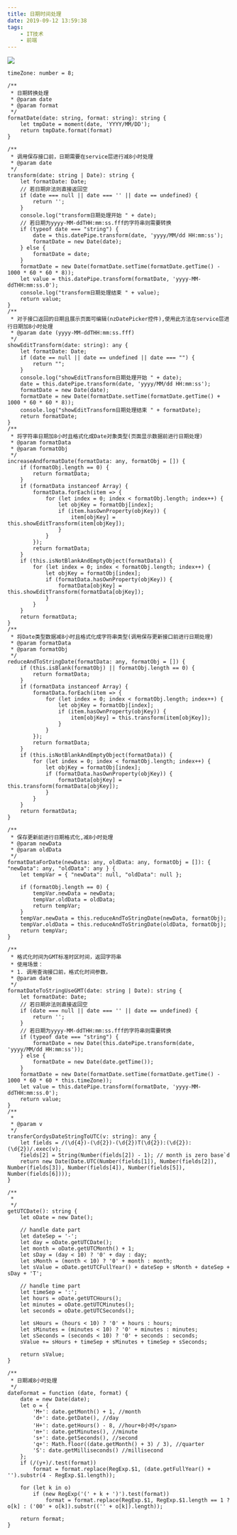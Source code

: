 ```yaml
---
title: 日期时间处理
date: 2019-09-12 13:59:38
tags:
    - IT技术
    - 前端
---
```

![](rainbow.jpg)

    timeZone: number = 8;

    /**
     * 日期转换处理
     * @param date 
     * @param format 
     */
    formatDate(date: string, format: string): string {
        let tmpDate = moment(date, 'YYYY/MM/DD');
        return tmpDate.format(format)
    }

 <!--more-->
 
    /**
     * 调用保存接口前，日期需要在service层进行减8小时处理
     * @param date
     */
    transform(date: string | Date): string {
        let formatDate: Date;
        // 若日期非法则直接返回空
        if (date === null || date === '' || date == undefined) {
            return '';
        }
        console.log("transform日期处理开始 " + date);
        // 若日期为yyyy-MM-ddTHH:mm:ss.fff的字符串则需要转换
        if (typeof date === "string") {
            date = this.datePipe.transform(date, 'yyyy/MM/dd HH:mm:ss');
            formatDate = new Date(date);
        } else {
            formatDate = date;
        }
        formatDate = new Date(formatDate.setTime(formatDate.getTime() - 1000 * 60 * 60 * 8));
        let value = this.datePipe.transform(formatDate, 'yyyy-MM-ddTHH:mm:ss.0');
        console.log("transform日期处理结束 " + value);
        return value;
    }
    /**
     * 对于接口返回的日期且展示页面可编辑(nzDatePicker控件),使用此方法在service层进行日期加8小时处理
     * @param date (yyyy-MM-ddTHH:mm:ss.fff)
     */
    showEditTransform(date: string): any {
        let formatDate: Date;
        if (date == null || date == undefined || date === "") {
            return "";
        }
        console.log("showEditTransform日期处理开始 " + date);
        date = this.datePipe.transform(date, 'yyyy/MM/dd HH:mm:ss');
        formatDate = new Date(date);
        formatDate = new Date(formatDate.setTime(formatDate.getTime() + 1000 * 60 * 60 * 8));
        console.log("showEditTransform日期处理结束 " + formatDate);
        return formatDate;
    }
    /**
     * 将字符串日期加8小时且格式化成Date对象类型(页面显示数据前进行日期处理)
     * @param formatData 
     * @param formatObj 
     */
    increaseAndformatDate(formatData: any, formatObj = []) {
        if (formatObj.length == 0) {
            return formatData;
        }
        if (formatData instanceof Array) {
            formatData.forEach(item => {
                for (let index = 0; index < formatObj.length; index++) {
                    let objKey = formatObj[index];
                    if (item.hasOwnProperty(objKey)) {
                        item[objKey] = this.showEditTransform(item[objKey]);
                    }
                }
            });
            return formatData;
        }
        if (this.isNotBlankAndEmptyObject(formatData)) {
            for (let index = 0; index < formatObj.length; index++) {
                let objKey = formatObj[index];
                if (formatData.hasOwnProperty(objKey)) {
                    formatData[objKey] = this.showEditTransform(formatData[objKey]);
                }
            }
        }
        return formatData;
    }
    /**
     * 将Date类型数据减8小时且格式化成字符串类型(调用保存更新接口前进行日期处理)
     * @param formatData 
     * @param formatObj 
     */
    reduceAndToStringDate(formatData: any, formatObj = []) {
        if (this.isBlank(formatObj) || formatObj.length == 0) {
            return formatData;
        }
        if (formatData instanceof Array) {
            formatData.forEach(item => {
                for (let index = 0; index < formatObj.length; index++) {
                    let objKey = formatObj[index];
                    if (item.hasOwnProperty(objKey)) {
                        item[objKey] = this.transform(item[objKey]);
                    }
                }
            });
            return formatData;
        }
        if (this.isNotBlankAndEmptyObject(formatData)) {
            for (let index = 0; index < formatObj.length; index++) {
                let objKey = formatObj[index];
                if (formatData.hasOwnProperty(objKey)) {
                    formatData[objKey] = this.transform(formatData[objKey]);
                }
            }
        }
        return formatData;
    }

    /**
     * 保存更新前进行日期格式化,减8小时处理
     * @param newData 
     * @param oldData 
     */
    formatDataForDate(newData: any, oldData: any, formatObj = []): { "newData": any, "oldData": any } {
        let tempVar = { "newData": null, "oldData": null };

        if (formatObj.length == 0) {
            tempVar.newData = newData;
            tempVar.oldData = oldData;
            return tempVar;
        }
        tempVar.newData = this.reduceAndToStringDate(newData, formatObj);
        tempVar.oldData = this.reduceAndToStringDate(oldData, formatObj);
        return tempVar;
    }

    /**
     * 格式化时间为GMT标准时区时间，返回字符串
     * 使用场景：
     * 1. 调用查询接口前，格式化时间参数，
     * @param date 
     */
    formatDateToStringUseGMT(date: string | Date): string {
        let formatDate: Date;
        // 若日期非法则直接返回空
        if (date === null || date === '' || date == undefined) {
            return '';
        }
        // 若日期为yyyy-MM-ddTHH:mm:ss.fff的字符串则需要转换
        if (typeof date === "string") {
            formatDate = new Date(this.datePipe.transform(date, 'yyyy/MM/dd HH:mm:ss'));
        } else {
            formatDate = new Date(date.getTime());
        }
        formatDate = new Date(formatDate.setTime(formatDate.getTime() - 1000 * 60 * 60 * this.timeZone));
        let value = this.datePipe.transform(formatDate, 'yyyy-MM-ddTHH:mm:ss.0');
        return value;
    }
    /**
     * 
     * @param v 
     */
    transferCordysDateStringToUTC(v: string): any {
        let fields = /(\d{4})-(\d{2})-(\d{2})T(\d{2}):(\d{2}):(\d{2})/.exec(v);
        fields[2] = String(Number(fields[2]) - 1); // month is zero base`d
        return new Date(Date.UTC(Number(fields[1]), Number(fields[2]), Number(fields[3]), Number(fields[4]), Number(fields[5]), Number(fields[6])));
    }

    /**
     * 
     */
    getUTCDate(): string {
        let oDate = new Date();

        // handle date part
        let dateSep = '-';
        let day = oDate.getUTCDate();
        let month = oDate.getUTCMonth() + 1;
        let sDay = (day < 10) ? '0' + day : day;
        let sMonth = (month < 10) ? '0' + month : month;
        let sValue = oDate.getUTCFullYear() + dateSep + sMonth + dateSep + sDay + 'T';

        // handle time part
        let timeSep = ':';
        let hours = oDate.getUTCHours();
        let minutes = oDate.getUTCMinutes();
        let seconds = oDate.getUTCSeconds();

        let sHours = (hours < 10) ? '0' + hours : hours;
        let sMinutes = (minutes < 10) ? '0' + minutes : minutes;
        let sSeconds = (seconds < 10) ? '0' + seconds : seconds;
        sValue += sHours + timeSep + sMinutes + timeSep + sSeconds;

        return sValue;
    }

    /**
     * 日期减8小时处理
     */
    dateFormat = function (date, format) {
        date = new Date(date);
        let o = {
            'M+': date.getMonth() + 1, //month  
            'd+': date.getDate(), //day  
            'H+': date.getHours() - 8, //hour+8小时</span>  
            'm+': date.getMinutes(), //minute  
            's+': date.getSeconds(), //second  
            'q+': Math.floor((date.getMonth() + 3) / 3), //quarter  
            'S': date.getMilliseconds() //millisecond  
        };
        if (/(y+)/.test(format))
            format = format.replace(RegExp.$1, (date.getFullYear() + '').substr(4 - RegExp.$1.length));

        for (let k in o)
            if (new RegExp('(' + k + ')').test(format))
                format = format.replace(RegExp.$1, RegExp.$1.length == 1 ? o[k] : ('00' + o[k]).substr(('' + o[k]).length));

        return format;
    }

